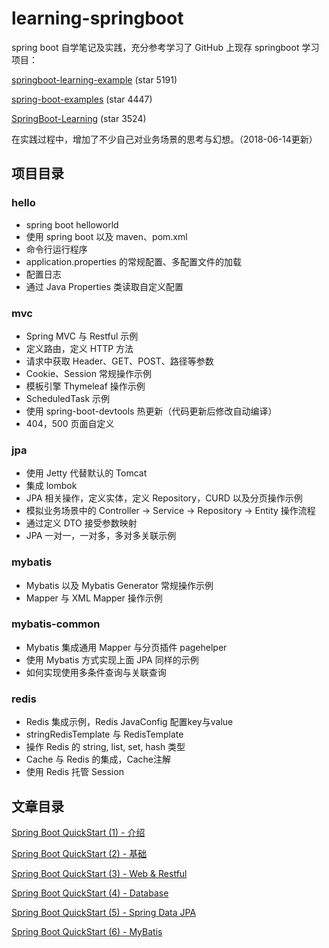 # learning-springboot

spring boot 自学笔记及实践，充分参考学习了 GitHub 上现存 springboot 学习项目：

[springboot-learning-example](https://github.com/JeffLi1993/springboot-learning-example) (star 5191)

[spring-boot-examples](https://github.com/ityouknow/spring-boot-examples) (star 4447)

[SpringBoot-Learning](https://github.com/dyc87112/SpringBoot-Learning) (star 3524)

在实践过程中，增加了不少自己对业务场景的思考与幻想。（2018-06-14更新）

## 项目目录

### hello 

* spring boot helloworld
* 使用 spring boot 以及 maven、pom.xml
* 命令行运行程序
* application.properties 的常规配置、多配置文件的加载
* 配置日志
* 通过 Java Properties 类读取自定义配置

### mvc

* Spring MVC 与 Restful 示例
* 定义路由，定义 HTTP 方法
* 请求中获取 Header、GET、POST、路径等参数
* Cookie、Session 常规操作示例
* 模板引擎 Thymeleaf 操作示例
* ScheduledTask 示例
* 使用 spring-boot-devtools 热更新（代码更新后修改自动编译）
* 404，500 页面自定义

### jpa

* 使用 Jetty 代替默认的 Tomcat
* 集成 lombok
* JPA 相关操作，定义实体，定义 Repository，CURD 以及分页操作示例
* 模拟业务场景中的 Controller -> Service -> Repository -> Entity 操作流程
* 通过定义 DTO 接受参数映射
* JPA 一对一，一对多，多对多关联示例

### mybatis

* Mybatis 以及 Mybatis Generator 常规操作示例
* Mapper 与 XML Mapper 操作示例

### mybatis-common

* Mybatis 集成通用 Mapper 与分页插件 pagehelper
* 使用 Mybatis 方式实现上面 JPA 同样的示例
* 如何实现使用多条件查询与关联查询

### redis

* Redis 集成示例，Redis JavaConfig 配置key与value
* stringRedisTemplate 与 RedisTemplate
* 操作 Redis 的 string, list, set, hash 类型
* Cache 与 Redis 的集成，Cache注解
* 使用 Redis 托管 Session

## 文章目录

[Spring Boot QuickStart (1) - 介绍](http://www.niuchaoqun.com/14963868024588.html)

[Spring Boot QuickStart (2) - 基础](http://www.niuchaoqun.com/14968999112830.html)

[Spring Boot QuickStart (3) - Web & Restful](http://www.niuchaoqun.com/14969970515462.html)

[Spring Boot QuickStart (4) - Database](http://www.niuchaoqun.com/14988948908551.html)

[Spring Boot QuickStart (5) - Spring Data JPA](http://www.niuchaoqun.com/14982055707598.html)

[Spring Boot QuickStart (6) - MyBatis](http://www.niuchaoqun.com/14992154022184.html)